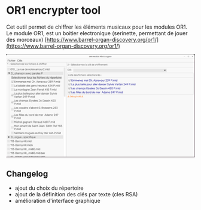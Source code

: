 # OR1 encrypter tool

Cet outil permet de chiffrer les éléments musicaux pour les modules OR1.
Le module OR1, est un boitier electronique (serinette, permettant de jouer des morceaux)
[https://www.barrel-organ-discovery.org/or1/](https://www.barrel-organ-discovery.org/or1/)


![](doc/2024-02-05_gui.png)


## Changelog
   - ajout du choix du répertoire
   - ajout de la définition des clés par texte (cles RSA)
   - amélioration d'interface graphique

